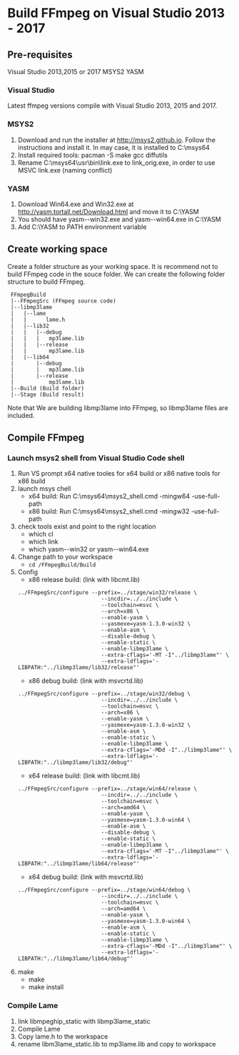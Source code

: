 # Build FFmpeg on Visual Studio 2013 - 2017

## Pre-requisites

Visual Studio 2013,2015 or 2017
MSYS2
YASM

### Visual Studio
Latest ffmpeg versions compile with Visual Studio 2013, 2015 and 2017. 

### MSYS2

1. Download and run the installer at http://msys2.github.io. Follow the instructions and install it. In may case, it is installed to C:\msys64
2. Install required tools: pacman -S make gcc diffutils
3. Rename C:\msys64\usr\bin\link.exe to link_orig.exe, in order to use MSVC link.exe (naming conflict)

### YASM

1. Download Win64.exe and Win32.exe at http://yasm.tortall.net/Download.html and move it to C:\YASM
2. You should have yasm-<version>-win32.exe and yasm-<version>-win64.exe in C:\YASM
3. Add C:\YASM to PATH environment variable

## Create working space
Create a folder structure as your working space. It is recommend not to build FFmpeg code in the souce folder. We can create the following folder structure to build FFmpeg. 

```
 FFmpegBuild
 |--FFmpegSrc (FFmpeg source code)
 |--libmp3lame
 |   |--lame
 |   |      lame.h  
 |   |--lib32
 |   |   |--debug
 |   |   |   mp3lame.lib
 |   |   |--release
 |   |       mp3lame.lib
 |   |--lib64
 |       |--debug
 |       |   mp3lame.lib
 |       |--release
 |           mp3lame.lib
 |--Build (Build folder)
 |--Stage (Build result)
```
Note that We are building libmp3lame into FFmpeg, so libmp3lame files are included. 

## Compile FFmpeg
### Launch msys2 shell from Visual Studio Code shell
1. Run VS prompt 
   x64 native tooles for x64 build  or x86 native tools for x86 build
2. launch msys chell
    * x64 build:  Run C:\msys64\msys2_shell.cmd -mingw64 -use-full-path  
    * x86 build:  Run C:\msys64\msys2_shell.cmd -mingw32 -use-full-path  
3. check tools exist and point to the right location
    * which cl  
    * which link
    * which yasm-<version>-win32 or yasm-<version>-win64.exe
4. Change path to your workspace
   * ```cd /FFmpegBuild/Build```
5. Config
   * x86 release build: (link with libcmt.lib)
   ```
   ../FFmpegSrc/configure --prefix=../stage/win32/release \
                             --incdir=../../include \
                             --toolchain=msvc \
                             --arch=x86 \
                             --enable-yasm \
                             --yasmexe=yasm-1.3.0-win32 \
                             --enable-asm \
                             --disable-debug \
                             --enable-static \
                             --enable-libmp3lame \
                             --extra-cflags='-MT -I"../libmp3lame"' \
                             --extra-ldflags='-LIBPATH:"../libmp3lame/lib32/release"'
   ```
   * x86 debug build: (link with msvcrtd.lib)
   ```
   ../FFmpegSrc/configure --prefix=../stage/win32/debug \
                             --incdir=../../include \
                             --toolchain=msvc \
                             --arch=x86 \
                             --enable-yasm \
                             --yasmexe=yasm-1.3.0-win32 \
                             --enable-asm \
                             --enable-static \
                             --enable-libmp3lame \
                             --extra-cflags='-MDd -I"../libmp3lame"' \
                             --extra-ldflags='-LIBPATH:"../libmp3lame/lib32/debug"'
   ```
   * x64 release build: (link with libcmt.lib)
   ```
   ../FFmpegSrc/configure --prefix=../stage/win64/release \
                             --incdir=../../include \
                             --toolchain=msvc \
                             --arch=amd64 \
                             --enable-yasm \
                             --yasmexe=yasm-1.3.0-win64 \
                             --enable-asm \
                             --disable-debug \
                             --enable-static \
                             --enable-libmp3lame \
                             --extra-cflags='-MT -I"../libmp3lame"' \
                             --extra-ldflags='-LIBPATH:"../libmp3lame/lib64/release"'
   ```
   * x64 debug build: (link with msvcrtd.lib)   
   ```
   ../FFmpegSrc/configure --prefix=../stage/win64/debug \
                             --incdir=../../include \
                             --toolchain=msvc \
                             --arch=amd64 \
                             --enable-yasm \
                             --yasmexe=yasm-1.3.0-win64 \
                             --enable-asm \
                             --enable-static \
                             --enable-libmp3lame \
                             --extra-cflags='-MDd -I"../libmp3lame"' \
                             --extra-ldflags='-LIBPATH:"../libmp3lame/lib64/debug"'
   ```
6. make
    * make 
    * make install

   
### Compile Lame
1. link libmpeghip_static with libmp3lame_static
2. Compile Lame
3. Copy lame.h to the workspace
4. rename libm3lame_static.lib to mp3lame.lib and copy to workspace
